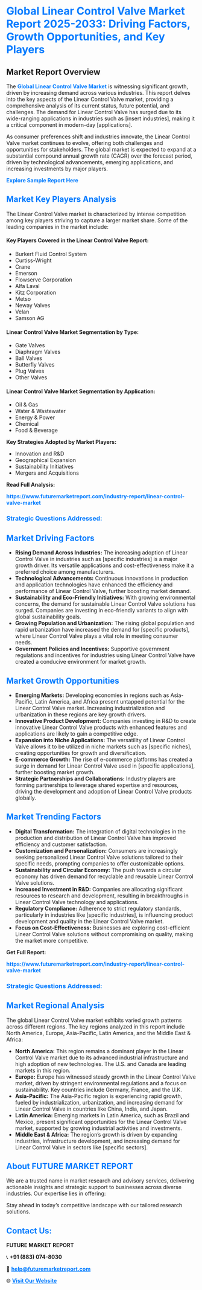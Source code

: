 <h1 style="color: #007BFF;">Global Linear Control Valve Market Report 2025-2033: Driving Factors, Growth Opportunities, and Key Players</h1>

<section id="overview">
<h2>Market Report Overview</h2>
<p>The <a href="https://www.futuremarketreport.com/industry-report/linear-control-valve-market" style="color: #007BFF; text-decoration: none;"><strong>Global Linear Control Valve Market</strong></a> is witnessing significant growth, driven by increasing demand across various industries. This report delves into the key aspects of the Linear Control Valve market, providing a comprehensive analysis of its current status, future potential, and challenges. The demand for Linear Control Valve has surged due to its wide-ranging applications in industries such as [insert industries], making it a critical component in modern-day [applications].</p>
<p>As consumer preferences shift and industries innovate, the Linear Control Valve market continues to evolve, offering both challenges and opportunities for stakeholders. The global market is expected to expand at a substantial compound annual growth rate (CAGR) over the forecast period, driven by technological advancements, emerging applications, and increasing investments by major players.</p>
</section>

<section id="overview">
<p><a href="https://www.futuremarketreport.com/request-sample/reportId=84177" style="color: #007BFF; text-decoration: none;"><strong>Explore Sample Report Here</strong></a></p>
</section>

<section id="key-players">
<h2 style="color: #007BFF;">Market Key Players Analysis</h2>
<p>The Linear Control Valve market is characterized by intense competition among key players striving to capture a larger market share. Some of the leading companies in the market include:</p>
<h4>Key Players Covered in the Linear Control Valve Report:</h4>
<ul><li>Burkert Fluid Control System</li><li>Curtiss-Wright</li><li>Crane</li><li>Emerson</li><li>Flowserve Corporation</li><li>Alfa Laval</li><li>Kitz Corporation</li><li>Metso</li><li>Neway Valves</li><li>Velan</li><li>Samson AG</li></ul>
<h4>Linear Control Valve Market Segmentation by Type:</h4>
<ul><li>Gate Valves</li><li>Diaphragm Valves</li><li>Ball Valves</li><li>Butterfly Valves</li><li>Plug Valves</li><li>Other Valves</li></ul>

<h4>Linear Control Valve Market Segmentation by Application:</h4>
<ul><li>Oil &amp; Gas</li><li>Water &amp; Wastewater</li><li>Energy &amp; Power</li><li>Chemical</li><li>Food &amp; Beverage</li></ul>
<p><strong>Key Strategies Adopted by Market Players:</strong></p>
<ul>
<li>Innovation and R&D</li>
<li>Geographical Expansion</li>
<li>Sustainability Initiatives</li>
<li>Mergers and Acquisitions</li>
</ul>
</section>

<section>
<p><strong>Read Full Analysis: </strong></p><a href="https://www.futuremarketreport.com/industry-report/linear-control-valve-market" style="color: #007BFF; text-decoration: none;"><strong>https://www.futuremarketreport.com/industry-report/linear-control-valve-market</strong></a>
<h3 style="color: #007BFF;">Strategic Questions Addressed:</h3>
</section>

<section id="driving-factors">
<h2 style="color: #007BFF;">Market Driving Factors</h2>
<ul>
<li><strong>Rising Demand Across Industries:</strong> The increasing adoption of Linear Control Valve in industries such as [specific industries] is a major growth driver. Its versatile applications and cost-effectiveness make it a preferred choice among manufacturers.</li>
<li><strong>Technological Advancements:</strong> Continuous innovations in production and application technologies have enhanced the efficiency and performance of Linear Control Valve, further boosting market demand.</li>
<li><strong>Sustainability and Eco-Friendly Initiatives:</strong> With growing environmental concerns, the demand for sustainable Linear Control Valve solutions has surged. Companies are investing in eco-friendly variants to align with global sustainability goals.</li>
<li><strong>Growing Population and Urbanization:</strong> The rising global population and rapid urbanization have increased the demand for [specific products], where Linear Control Valve plays a vital role in meeting consumer needs.</li>
<li><strong>Government Policies and Incentives:</strong> Supportive government regulations and incentives for industries using Linear Control Valve have created a conducive environment for market growth.</li>
</ul>
</section>

<section id="growth-opportunities">
<h2 style="color: #007BFF;">Market Growth Opportunities</h2>
<ul>
<li><strong>Emerging Markets:</strong> Developing economies in regions such as Asia-Pacific, Latin America, and Africa present untapped potential for the Linear Control Valve market. Increasing industrialization and urbanization in these regions are key growth drivers.</li>
<li><strong>Innovative Product Development:</strong> Companies investing in R&D to create innovative Linear Control Valve products with enhanced features and applications are likely to gain a competitive edge.</li>
<li><strong>Expansion into Niche Applications:</strong> The versatility of Linear Control Valve allows it to be utilized in niche markets such as [specific niches], creating opportunities for growth and diversification.</li>
<li><strong>E-commerce Growth:</strong> The rise of e-commerce platforms has created a surge in demand for Linear Control Valve used in [specific applications], further boosting market growth.</li>
<li><strong>Strategic Partnerships and Collaborations:</strong> Industry players are forming partnerships to leverage shared expertise and resources, driving the development and adoption of Linear Control Valve products globally.</li>
</ul>
</section>

<section id="trending-factors">
<h2 style="color: #007BFF;">Market Trending Factors</h2>
<ul>
<li><strong>Digital Transformation:</strong> The integration of digital technologies in the production and distribution of Linear Control Valve has improved efficiency and customer satisfaction.</li>
<li><strong>Customization and Personalization:</strong> Consumers are increasingly seeking personalized Linear Control Valve solutions tailored to their specific needs, prompting companies to offer customizable options.</li>
<li><strong>Sustainability and Circular Economy:</strong> The push towards a circular economy has driven demand for recyclable and reusable Linear Control Valve solutions.</li>
<li><strong>Increased Investment in R&D:</strong> Companies are allocating significant resources to research and development, resulting in breakthroughs in Linear Control Valve technology and applications.</li>
<li><strong>Regulatory Compliance:</strong> Adherence to strict regulatory standards, particularly in industries like [specific industries], is influencing product development and quality in the Linear Control Valve market.</li>
<li><strong>Focus on Cost-Effectiveness:</strong> Businesses are exploring cost-efficient Linear Control Valve solutions without compromising on quality, making the market more competitive.</li>
</ul>
</section>

<section>
<p><strong>Get Full Report: </strong></p><a href="https://www.futuremarketreport.com/industry-report/linear-control-valve-market" style="color: #007BFF; text-decoration: none;"><strong>https://www.futuremarketreport.com/industry-report/linear-control-valve-market</strong></a>
<h3 style="color: #007BFF;">Strategic Questions Addressed:</h3>
</section>


<section id="regional-analysis">
<h2 style="color: #007BFF;">Market Regional Analysis</h2>
<p>The global Linear Control Valve market exhibits varied growth patterns across different regions. The key regions analyzed in this report include North America, Europe, Asia-Pacific, Latin America, and the Middle East & Africa:</p>
<ul>
<li><strong>North America:</strong> This region remains a dominant player in the Linear Control Valve market due to its advanced industrial infrastructure and high adoption of new technologies. The U.S. and Canada are leading markets in this region.</li>
<li><strong>Europe:</strong> Europe has witnessed steady growth in the Linear Control Valve market, driven by stringent environmental regulations and a focus on sustainability. Key countries include Germany, France, and the U.K.</li>
<li><strong>Asia-Pacific:</strong> The Asia-Pacific region is experiencing rapid growth, fueled by industrialization, urbanization, and increasing demand for Linear Control Valve in countries like China, India, and Japan.</li>
<li><strong>Latin America:</strong> Emerging markets in Latin America, such as Brazil and Mexico, present significant opportunities for the Linear Control Valve market, supported by growing industrial activities and investments.</li>
<li><strong>Middle East & Africa:</strong> The region’s growth is driven by expanding industries, infrastructure development, and increasing demand for Linear Control Valve in sectors like [specific sectors].</li>
</ul>
</section>

<footer>
<h2 style="color: #007BFF;">About FUTURE MARKET REPORT</h2>
<p>We are a trusted name in market research and advisory services, delivering actionable insights and strategic support to businesses across diverse industries. Our expertise lies in offering:</p>

<p>Stay ahead in today’s competitive landscape with our tailored research solutions.</p>

<h2 style="color: #007BFF;">Contact Us:</h2>
<p><strong>FUTURE MARKET REPORT</strong></p>
<p>📞 <strong>+91 (883) 074-8030</strong></p>
<p>📧 <strong><a href="mailto:help@futuremarketreport.com" style="color: #007BFF;">help@futuremarketreport.com</a></strong></p>
<p>🌐 <strong><a href="https://www.futuremarketreport.com/" style="color: #007BFF;">Visit Our Website</a></strong></p>
</footer>
